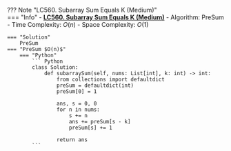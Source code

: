 ??? Note "LC560. Subarray Sum Equals K (Medium)"    
    === "Info"
        - **<a href="https://leetcode-cn.com/problems/subarray-sum-equals-k/" target="_blank">LC560. Subarray Sum Equals K (Medium)</a>**
        - Algorithm: PreSum
        - Time Complexity: $O(n)$
        - Space Complexity: $O(1)$

    === "Solution"
        PreSum
    === "PreSum $O(n)$"
        === "Python"
            ``` Python
            class Solution:
                def subarraySum(self, nums: List[int], k: int) -> int:
                    from collections import defaultdict        
                    preSum = defaultdict(int)
                    preSum[0] = 1        
                    
                    ans, s = 0, 0
                    for n in nums:
                        s += n            
                        ans += preSum[s - k]
                        preSum[s] += 1
                        
                    return ans                    
            ```